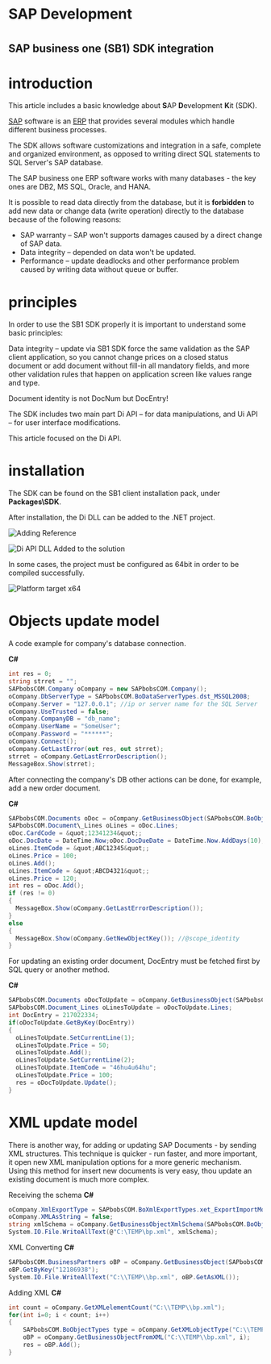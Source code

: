 #
# SAP Development

#
## SAP business one (SB1) SDK integration

# introduction

This article includes a basic knowledge about **S**AP **D**evelopment **K**it (SDK).

[SAP](https://en.wikipedia.org/wiki/SAP_Business_One) software is an [ERP](https://en.wikipedia.org/wiki/Enterprise_resource_planning) that provides several modules which handle different business processes.

The SDK allows software customizations and integration in a safe, complete and organized environment, as opposed to writing direct SQL statements to SQL Server&#39;s SAP database.

The SAP business one ERP software works with many databases - the key ones are DB2, MS SQL, Oracle, and HANA.

It is possible to read data directly from the database, but it is **forbidden** to add new data or change data (write operation) directly to the database because of the following reasons:

- SAP warranty – SAP won&#39;t supports damages caused by a direct change of SAP data.
- Data integrity – depended on data won&#39;t be updated.
- Performance – update deadlocks and other performance problem caused by writing data without queue or buffer.


# principles

In order to use the SB1 SDK properly it is important to understand some basic principles:

Data integrity – update via SB1 SDK force the same validation as the SAP client application, so you cannot change prices on a closed status document or add document without fill-in all mandatory fields, and more other validation rules that happen on application screen like values range and type.

Document identity is not DocNum but DocEntry!

The SDK includes two main part Di API – for data manipulations, and Ui API – for user interface modifications.

This article focused on the Di API.


# installation

The SDK can be found on the SB1 client installation pack, under **Packages\SDK**.

After installation, the Di DLL can be added to the .NET project.

![Adding Reference](reference1.png "Adding Reference")

![Di API DLL Added to the solution](explorer2.png "Di API DLL Added to the solution")

In some cases, the project must be configured as 64bit in order to be compiled successfully.

![Platform target x64](build3.png "Platform target x64")


#  Objects update model

A code example for company&#39;s database connection.

**C#**

```csharp
int res = 0;
string strret = "";
SAPbobsCOM.Company oCompany = new SAPbobsCOM.Company();
oCompany.DbServerType = SAPbobsCOM.BoDataServerTypes.dst_MSSQL2008;
oCompany.Server = "127.0.0.1"; //ip or server name for the SQL Server 
oCompany.UseTrusted = false; 
oCompany.CompanyDB = "db_name";
oCompany.UserName = "SomeUser";
oCompany.Password = "******"; 
oCompany.Connect();
oCompany.GetLastError(out res, out strret);
strret = oCompany.GetLastErrorDescription();
MessageBox.Show(strret);  
```



After connecting the company&#39;s DB other actions can be done, for example, add a new order document.

**C#**

```csharp
SAPbobsCOM.Documents oDoc = oCompany.GetBusinessObject(SAPbobsCOM.BoObjectTypes.oOrders);
SAPbobsCOM.Document\_Lines oLines = oDoc.Lines;
oDoc.CardCode = &quot;12341234&quot;;
oDoc.DocDate = DateTime.Now;oDoc.DocDueDate = DateTime.Now.AddDays(10);
oLines.ItemCode = &quot;ABC12345&quot;;
oLines.Price = 100;
oLines.Add();
oLines.ItemCode = &quot;ABCD4321&quot;;
oLines.Price = 120;
int res = oDoc.Add();
if (res != 0)
{
  MessageBox.Show(oCompany.GetLastErrorDescription());
}
else
{   
  MessageBox.Show(oCompany.GetNewObjectKey()); //@scope_identity
}  
```

For updating an existing order document,  DocEntry must be fetched first by SQL query or another method.

**C#**

```csharp
SAPbobsCOM.Documents oDocToUpdate = oCompany.GetBusinessObject(SAPbobsCOM.BoObjectTypes.oOrders);
SAPbobsCOM.Document_Lines oLinesToUpdate = oDocToUpdate.Lines;
int DocEntry = 217022334;
if(oDocToUpdate.GetByKey(DocEntry))
{    
  oLinesToUpdate.SetCurrentLine(1);
  oLinesToUpdate.Price = 50;
  oLinesToUpdate.Add();
  oLinesToUpdate.SetCurrentLine(2);
  oLinesToUpdate.ItemCode = "46hu4u64hu";    
  oLinesToUpdate.Price = 100;     
  res = oDocToUpdate.Update();
} 
```



# XML update model
There is another way, for adding or updating SAP Documents - by sending XML structures.
This technique is quicker - run faster, and more important, it open new XML manipulation options for a more generic mechanism.
Using this method for insert new documents is very easy, thou update an existing document is much more complex.

Receiving the schema
**C#**
```csharp
oCompany.XmlExportType = SAPbobsCOM.BoXmlExportTypes.xet_ExportImportMode;
oCompany.XMLAsString = false;
string xmlSchema = oCompany.GetBusinessObjectXmlSchema(SAPbobsCOM.BoObjectTypes.oBusinessPartners);
System.IO.File.WriteAllText(@"C:\TEMP\bp.xml", xmlSchema); 
```

XML Converting
**C#**
```csharp
SAPbobsCOM.BusinessPartners oBP = oCompany.GetBusinessObject(SAPbobsCOM.BoObjectTypes.oBusinessPartners);
oBP.GetByKey("12186938");
System.IO.File.WriteAllText("C:\\TEMP\\bp.xml", oBP.GetAsXML());
```

Adding XML
**C#**
```csharp
int count = oCompany.GetXMLelementCount("C:\\TEMP\\bp.xml");
for(int i=0; i < count; i++)
{     
	SAPbobsCOM.BoObjectTypes type = oCompany.GetXMLobjectType("C:\\TEMP\\bp.xml", i);
	oBP = oCompany.GetBusinessObjectFromXML("C:\\TEMP\\bp.xml", i);
	res = oBP.Add();
} 
```
